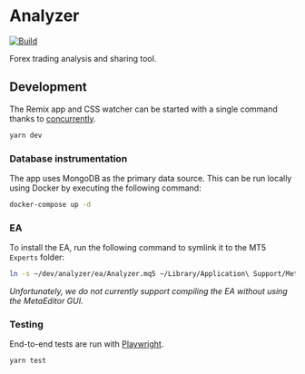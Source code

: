# Analyzer

[![Build](https://github.com/mskelton/analyzer/actions/workflows/build.yml/badge.svg)](https://github.com/mskelton/analyzer/actions/workflows/build.yml)

Forex trading analysis and sharing tool.

## Development

The Remix app and CSS watcher can be started with a single command thanks to
[concurrently](https://www.npmjs.com/package/concurrently).

```sh
yarn dev
```

### Database instrumentation

The app uses MongoDB as the primary data source. This can be run locally using
Docker by executing the following command:

```sh
docker-compose up -d
```

### EA

To install the EA, run the following command to symlink it to the MT5 `Experts`
folder:

```sh
ln -s ~/dev/analyzer/ea/Analyzer.mq5 ~/Library/Application\ Support/MetaTrader\ 5/Bottles/metatrader5/drive_c/Program\ Files/MetaTrader\ 5/MQL5/Experts/Analyzer.mq5
```

_Unfortunately, we do not currently support compiling the EA without using the
MetaEditor GUI._

### Testing

End-to-end tests are run with [Playwright](https://playwright.dev).

```sh
yarn test
```
